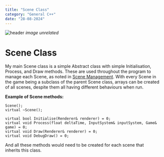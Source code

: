```yaml
---
title: "Scene Class"
category: "General C++"
date: "28-08-2024"
---
```

![header](/images/1280720.jpeg)
*image unrelated*

# Scene Class

My main Scene class is a simple Abstract class with simple Initialisation, Process, and Draw methods. These are used throughout the program to manage each Scene, as noted in [Scene Management](/article-scenemanager). With every Scene in the game being a subclass of the parent Scene class, arrays can be created of all scenes, despite them all having different behaviours when run.

**Example of Scene methods:**

	Scene();
	virtual ~Scene();

	virtual bool Initialise(Renderer& renderer) = 0;
	virtual void Process(float deltaTime, InputSystem& inputSystem, Game& game) = 0;
	virtual void Draw(Renderer& renderer) = 0;
	virtual void DebugDraw() = 0;

And all these methods would need to be created for each scene that inherits this class.